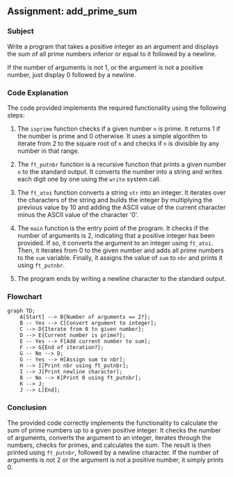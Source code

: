 ## **Assignment: add_prime_sum**

### Subject

Write a program that takes a positive integer as an argument and displays the sum of all prime numbers inferior or equal to it followed by a newline.

If the number of arguments is not 1, or the argument is not a positive number, just display 0 followed by a newline.

### Code Explanation

The code provided implements the required functionality using the following steps:

1. The `isprime` function checks if a given number `n` is prime. It returns 1 if the number is prime and 0 otherwise. It uses a simple algorithm to iterate from 2 to the square root of `n` and checks if `n` is divisible by any number in that range.

2. The `ft_putnbr` function is a recursive function that prints a given number `n` to the standard output. It converts the number into a string and writes each digit one by one using the `write` system call.

3. The `ft_atoi` function converts a string `str` into an integer. It iterates over the characters of the string and builds the integer by multiplying the previous value by 10 and adding the ASCII value of the current character minus the ASCII value of the character '0'.

4. The `main` function is the entry point of the program. It checks if the number of arguments is 2, indicating that a positive integer has been provided. If so, it converts the argument to an integer using `ft_atoi`. Then, it iterates from 0 to the given number and adds all prime numbers to the `sum` variable. Finally, it assigns the value of `sum` to `nbr` and prints it using `ft_putnbr`.

5. The program ends by writing a newline character to the standard output.

### Flowchart

```mermaid
graph TD;
    A[Start] --> B{Number of arguments == 2?};
    B -- Yes --> C[Convert argument to integer];
    C --> D{Iterate from 0 to given number};
    D --> E{Current number is prime?};
    E -- Yes --> F[Add current number to sum];
    F --> G{End of iteration?};
    G -- No --> D;
    G -- Yes --> H[Assign sum to nbr];
    H --> I[Print nbr using ft_putnbr];
    I --> J[Print newline character];
    B -- No --> K[Print 0 using ft_putnbr];
    K --> J;
    J --> L[End];
```

### Conclusion

The provided code correctly implements the functionality to calculate the sum of prime numbers up to a given positive integer. It checks the number of arguments, converts the argument to an integer, iterates through the numbers, checks for primes, and calculates the sum. The result is then printed using `ft_putnbr`, followed by a newline character. If the number of arguments is not 2 or the argument is not a positive number, it simply prints 0.
